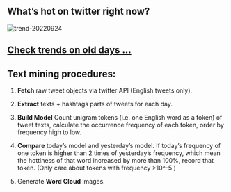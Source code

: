 ## What’s hot on twitter right now?

![trend-20220924][wordcloud]

[wordcloud]: https://raw.githubusercontent.com/xdqc/tweet-trend-everyday/master/word-cloud/trend-20220924.png?token=AF5V4P7ADR6KQBZ4CEDTNIK6AXRMU "trend-20220924"

## [Check trends on old days ...](https://github.com/xdqc/tweet-trend-everyday/tree/master/word-cloud)

## Text mining procedures:

1. **Fetch** raw tweet objects via twitter API (English tweets only).

2. **Extract** texts + hashtags parts of tweets for each day.

3. **Build Model** Count unigram tokens (i.e. one English word as a token) of tweet texts, calculate the occurrence frequency of each token, order by frequency high to low.

4. **Compare** today’s model and yesterday’s model. If today’s frequency of one token is higher than 2 times of yesterday’s frequency, which mean the hottiness of that word increased by more than 100%, record that token. (Only care about tokens with frequency >10^-5 )

5. Generate **Word Cloud** images.
